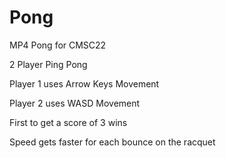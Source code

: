 # Pong
MP4 Pong for CMSC22

2 Player Ping Pong

Player 1 uses Arrow Keys Movement

Player 2 uses WASD Movement

First to get a score of 3 wins

Speed gets faster for each bounce on the racquet
